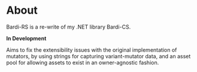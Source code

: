# About

Bardi-RS is a re-write of my .NET library Bardi-CS. 

**In Development**

Aims to fix the extensibility issues with the original implementation of mutators, by using strings for capturing variant-mutator data, and an asset pool for allowing assets to exist in an owner-agnostic fashion.